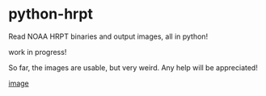 # python-hrpt

Read NOAA HRPT binaries and output images, all in python!

work in progress!

So far, the images are usable, but very weird. Any help will be appreciated!

[image](https://user-images.githubusercontent.com/114111180/200438262-24d36f52-c73a-43cb-b35f-5a1e8b67880a.png)
